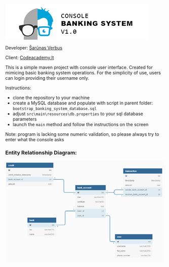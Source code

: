 ![App logo](/src/res/banner.jpg)

Developer: [Šarūnas Verbus](https://www.linkedin.com/in/sarunas-verbus/)

Client: [Codeacademy.lt](https://www.codeacademy.lt/)

This is a simple maven project with console user interface.
Created for mimicing basic banking system operations.
For the simplicity of use, users can login providing their username only.

Instructions: 
* clone the repository to your machine
* create a MySQL database and populate with script in parent folder: `bootstrap_banking_system_database.sql`
* adjust `src\main\resources\db.properties` to your sql database parameters
* launch the `main` method and follow the instructions on the screen

Note: program is lacking some numeric validation, so please always try to enter what the console asks

### Entity Relationship Diagram:

![ERD](/src/res/erd.jpg)

